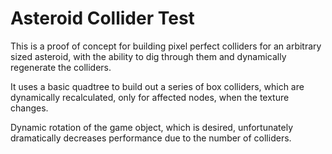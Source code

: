 # Asteroid Collider Test

This is a proof of concept for building pixel perfect colliders for an arbitrary sized asteroid, with the ability to dig through them and dynamically regenerate the colliders.

It uses a basic quadtree to build out a series of box colliders, which are dynamically recalculated, only for affected nodes, when the texture changes.

Dynamic rotation of the game object, which is desired, unfortunately dramatically decreases performance due to the number of colliders.
